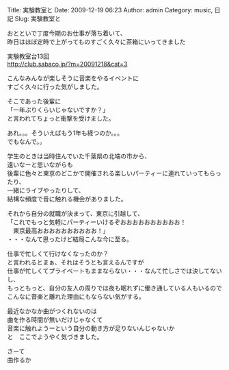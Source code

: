 Title: 実験教室と
Date: 2009-12-19 06:23
Author: admin
Category: music, 日記
Slug: 実験教室と

おとといで丁度今期のお仕事が落ち着いて、  
昨日はほぼ定時で上がってものすごく久々に茶箱にいってきました

実験教室台13回  
http://club.sabaco.jp/?m=20091218&cat=3

こんなみんなが楽しそうに音楽をやるイベントに  
すごく久々に行った気がしました。

そこであった後輩に  
「一年ぶりくらいじゃないですか？」  
と言われてちょっと衝撃を受けました。

あれ。。。そういえばもう1年も経つのか。。。  
でもなんで。。

学生のときは当時住んでいた千葉県の北端の市から、  
遠いなーと思いながらも  
後輩に色々と東京のどこかで開催される楽しいパーティーに連れていってもらったり、  
一緒にライブやったりして、  
結構な頻度で音に触れる機会がありました。

それから自分の就職が決まって、東京に引越して、  
「これでもっと気軽にパーティーいけるぞおおおおおおおおおお！  
　東京最高おおおおおおおおおお！」  
・・・なんて思ったけど結局こんな今に至る。

仕事で忙しくて行けなくなったのか？  
と言われるとまぁ、それはそうとも言えるんですが  
仕事が忙しくてプライベートもままならない・・・なんて忙しさでは決してないし、  
もっともっと、自分の友人の周りでは夜も眠れずに働き通している人もいるので  
こんなに音楽と離れた理由にもならない気がする。

最近なかなか曲がつくれないのは  
曲を作る時間が無いだけじゃなくて  
音楽に触れようーという自分の動き方が足りないんじゃないか  
と　ここでようやく気づきました。

さーて  
曲作るか
